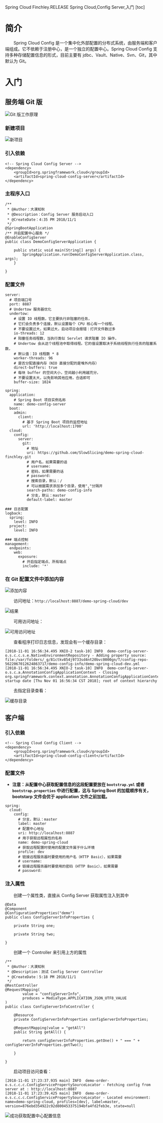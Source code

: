 Spring Cloud Finchley.RELEASE
Spring Cloud,Config Server,入门
[toc]

# 简介

&emsp;&emsp;Spring Cloud Config 是一个集中化外部配置的分布式系统，由服务端和客户端组成。它不依赖于注册中心，是一个独立的配置中心。Spring Cloud Config 支持多种存储配置信息的形式，目前主要有 jdbc、Vault、Native、Svn、Git，其中默认为 Git。

# 入门

## 服务端 Git 版

![Git 版工作原理](http://img.lynchj.com/73b88874e0f148a4abdc5a649adbe0b2.png)

### 新建项目

![新项目](http://img.lynchj.com/3ed4133d78c047dea66e2a3d3b29c4c4.png)

### 引入依赖

```
<!-- Spring Cloud Config Server -->
<dependency>
	<groupId>org.springframework.cloud</groupId>
	<artifactId>spring-cloud-config-server</artifactId>
</dependency>
```

### 主程序入口

```
/**
 * @Author：大漠知秋
 * @Description：Config Server 服务启动入口
 * @CreateDate：4:35 PM 2018/11/1
 */
@SpringBootApplication
/** 开启配置中心服务 */
@EnableConfigServer
public class DemoConfigServerApplication {

	public static void main(String[] args) {
		SpringApplication.run(DemoConfigServerApplication.class, args);
	}
	
}
```

### 配置文件

```
server:
  # 项目端口号
  port: 8887
  # Undertow 服务器优化
  undertow:
    # 设置 IO 线程数，它主要执行非阻塞的任务，
    # 它们会负责多个连接，默认设置每个 CPU 核心有一个线程。
    # 不要设置过大，如果过大，启动项日会报错：打开文件数过多
    io-threads: 12
    # 阳塞任务线程数，当执行类似 Servlet 请求阻塞 IO 操作，
    # Undertow 会从这个线程池中取得线程。它的值设置取决于系统线程执行任务的阻塞系数，
    # 默认值：IO 线程数 * 8
    worker-threads: 96
    # 是否分配直接内存（NIO 直接分配的是堆外内存）
    direct-buffers: true
    # 每块 buffer 的空间大小，空间越小利用越充分，
    # 不要设置太大，以免影响其他应用，合适即可
    buffer-size: 1024

spring:
  application:
    # Spring Boot 项目实例名称
    name: demo-config-server
  boot:
    admin:
      client:
        # 基于 Spring Boot 项目的监控地址
        url: 'http://localhost:1700'
  cloud:
    config:
      server:
        git:
          # 地址
          uri: https://github.com/SlowSlicing/demo-spring-cloud-finchley.git
          # 用户名，如果需要的话
          # username:
          # 密码，如果需要的话
          # password:
          # 搜索目录，默认：/
          # 可以根据需求添加多个目录，使用","分隔开
          search-paths: demo-config-info
          # 分支，默认：master
          default-label: master

### 日志配置
logback:
  spring:
    level: INFO
  project:
    level: INFO

### 端点控制
management:
  endpoints:
    web:
      exposure:
        # 开启指定端点、所有端点
        include: '*'

```

### 在 Git 配置文件中添加内容

![添加内容](http://img.lynchj.com/fd1ab97c271e4ee5b8e3ba4f582769d2.png)


&emsp;&emsp;访问地址：`http://localhost:8887/demo-spring-cloud/dev`

![结果](http://img.lynchj.com/34418371c5fa4e1eb190539f1bb3e783.png)

&emsp;&emsp;可用访问地址：

![可用访问地址](http://img.lynchj.com/4673ec6cb2294627934226240f2bf239.png)

&emsp;&emsp;查看程序打印日志信息，发现会有一个缓存目录：

```
[2018-11-01 16:56:34.495 XNIO-2 task-10] INFO  demo-config-server-o.s.c.c.s.e.NativeEnvironmentRepository - Adding property source: file:/var/folders/_g/81ctkv854j9733sd4nt20bvc0000gn/T/config-repo-5622067012624863717/demo-config-info/demo-spring-cloud-dev.yml
[2018-11-01 16:56:34.495 XNIO-2 task-10] INFO  demo-config-server-o.s.c.a.AnnotationConfigApplicationContext - Closing org.springframework.context.annotation.AnnotationConfigApplicationContext@2da19df3: startup date [Thu Nov 01 16:56:34 CST 2018]; root of context hierarchy
```

&emsp;&emsp;去指定目录查看：

![缓存目录](http://img.lynchj.com/33a7805dc3ad4815bf4a3ed48fd0d4cb.png)

## 客户端

### 引入依赖

```
<!-- Spring Cloud Config Client -->
<dependency>
    <groupId>org.springframework.cloud</groupId>
    <artifactId>spring-cloud-config-client</artifactId>
</dependency>
```

### 配置文件

* **注意：从配置中心获取配置信息的这段配置要放在 `bootstrap.yml` 或者 `bootstrap.properties` 中进行配置，这与 Spring Boot 的加载顺序有关，bootstarp 文件会优于 application 文件之前加载。**

```
spring:
  cloud:
    config:
      # 分支，默认：master
      label: master
      # 配置中心地址
      uri: http://localhost:8887
      # 用于获取远程属性的名称
      name: demo-spring-cloud
      # 获取远程配置时使用的配置文件属于什么环境
      profile: dev
      # 链接远程服务器时要使用的用户名（HTTP Basic），如果需要
      # username:
      # 链接远程服务器时要使用的密码（HTTP Basic），如果需要
      # password:
```

### 注入属性

&emsp;&emsp;创建一个属性类，直接从 Config Server 获取属性注入到其中

```
@Data
@Component
@ConfigurationProperties("demo")
public class ConfigServerInfoProperties {
    
    private String one;

    private String two;

}
```

&emsp;&emsp;创建一个 Controller 来引用上方的属性

```
/**
 * @Author：大漠知秋
 * @Description：测试 Config Server Controller
 * @CreateDate：5:18 PM 2018/11/1
 */
@RestController
@RequestMapping(
        value = "configServerInfo",
        produces = MediaType.APPLICATION_JSON_UTF8_VALUE
)
public class ConfigServerInfoController {
    
    @Resource
    private ConfigServerInfoProperties configServerInfoProperties;
    
    @RequestMapping(value = "getAll")
    public String getAll() {
        
        return configServerInfoProperties.getOne() + " === " + configServerInfoProperties.getTwo();
        
    }

}
```

&emsp;&emsp;启动项目访问查看：

```
[2018-11-01 17:23:37.935 main] INFO  demo-order-o.s.c.c.c.ConfigServicePropertySourceLocator - Fetching config from server at : http://localhost:8887
[2018-11-01 17:23:39.425 main] INFO  demo-order-o.s.c.c.c.ConfigServicePropertySourceLocator - Located environment: name=demo-spring-cloud, profiles=[dev], label=master, version=876ebd354922c92d800453375194bfa4fd2feb3e, state=null
```

![成功获取配置中心配置信息](http://img.lynchj.com/ff7638f94b6d482f9363c917e88048d4.gif)


